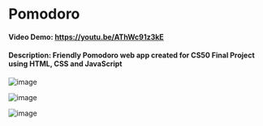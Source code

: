 # Pomodoro
#### Video Demo:  https://youtu.be/AThWc91z3kE
#### Description: Friendly Pomodoro web app created for CS50 Final Project using HTML, CSS and JavaScript

 ![image](https://images.ctfassets.net/dm4oa8qtogq0/390glBwOnV44EyoPoiJC6Z/3ddbb50dbc61e3a11afc6b05aa9e21ab/productivity-method_pomodoro-summary.jpg)
 
![image](https://github.com/pedrowerkhaizer/Pomodoro/assets/42971669/d8273ade-8b7f-4fe5-bf4b-b61d232aa294)

![image](https://github.com/pedrowerkhaizer/Pomodoro/assets/42971669/33e203fc-701d-4413-824c-cff9d111d12d)






